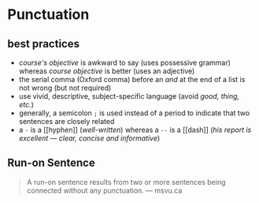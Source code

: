 # Punctuation

## best practices

- _course's objective_ is awkward to say (uses possessive grammar) whereas _course objective_ is better (uses an adjective)
- the serial comma (Oxford comma) before an _and_ at the end of a list is not wrong (but not required)
- use vivid, descriptive, subject-specific language (avoid _good, thing, etc._)
- generally, a semicolon `;` is used instead of a period to indicate that two sentences are closely related
- a `-` is a [[hyphen]] (_well-written_) whereas a `--` is a [[dash]] (_his report is excellent &mdash; clear, concise and informative_)

## Run-on Sentence

> A run-on sentence results from two or more sentences being connected without any punctuation. &mdash; msvu.ca
